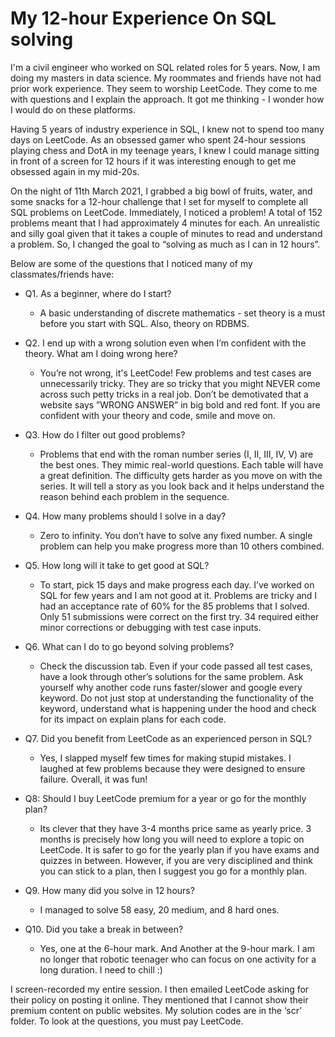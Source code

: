 # My 12-hour Experience On SQL solving

I'm a civil engineer who worked on SQL related roles for 5 years. Now, I am doing my masters in data science. My roommates and friends have not had prior work experience. They seem to worship LeetCode. They come to me with questions and I explain the approach. It got me thinking - I wonder how I would do on these platforms.

Having 5 years of industry experience in SQL, I knew not to spend too many days on LeetCode. As an obsessed gamer who spent 24-hour sessions playing chess and DotA in my teenage years, I knew I could manage sitting in front of a screen for 12 hours if it was interesting enough to get me obsessed again in my mid-20s.

On the night of 11th March 2021, I grabbed a big bowl of fruits, water, and some snacks for a 12-hour challenge that I set for myself to complete all SQL problems on LeetCode. Immediately, I noticed a problem! A total of 152 problems meant that I had approximately 4 minutes for each. An unrealistic and silly goal given that it takes a couple of minutes to read and understand a problem. So, I changed the goal to “solving as much as I can in 12 hours”.

Below are some of the questions that I noticed many of my classmates/friends have:

- Q1. As a beginner, where do I start?
  - A basic understanding of discrete mathematics - set theory is a must before you start with SQL. Also, theory on RDBMS.

- Q2. I end up with a wrong solution even when I’m confident with the theory. What am I doing wrong here?
  -   You’re not wrong, it's LeetCode! Few problems and test cases are unnecessarily tricky. They are so tricky that you might NEVER come across such petty tricks in a real job. Don’t be demotivated that a website says ”WRONG ANSWER” in big bold and red font. If you are confident with your theory and code, smile and move on.

- Q3. How do I filter out good problems?
  - Problems that end with the roman number series (I, II, III, IV, V) are the best ones. They mimic real-world questions. Each table will have a great definition. The difficulty gets harder as you move on with the series. It will tell a story as you look back and it helps understand the reason behind each problem in the sequence.

- Q4. How many problems should I solve in a day?
  - Zero to infinity. You don’t have to solve any fixed number. A single problem can help you make progress more than 10 others combined.

- Q5. How long will it take to get good at SQL?
  - To start, pick 15 days and make progress each day. I’ve worked on SQL for few years and I am not good at it. Problems are tricky and I had an acceptance rate of 60% for the 85 problems that I solved. Only 51 submissions were correct on the first try. 34 required either minor corrections or debugging with test case inputs.

- Q6. What can I do to go beyond solving problems?
  - Check the discussion tab. Even if your code passed all test cases, have a look through other’s solutions for the same problem. Ask yourself why another code runs faster/slower and google every keyword. Do not just stop at understanding the functionality of the keyword, understand what is happening under the hood and check for its impact on explain plans for each code.

- Q7. Did you benefit from LeetCode as an experienced person in SQL?
  - Yes, I slapped myself few times for making stupid mistakes. I laughed at few problems because they were designed to ensure failure. Overall, it was fun!

- Q8: Should I buy LeetCode premium for a year or go for the monthly plan?
  - Its clever that they have 3-4 months price same as yearly price. 3 months is precisely how long you will need to explore a topic on LeetCode. It is safer to go for the yearly plan if you have exams and quizzes in between. However, if you are very disciplined and think you can stick to a plan, then I suggest you go for a monthly plan.

- Q9. How many did you solve in 12 hours?
  - I managed to solve 58 easy, 20 medium, and 8 hard ones.

- Q10. Did you take a break in between?
  - Yes, one at the 6-hour mark. And Another at the 9-hour mark. I am no longer that robotic teenager who can focus on one activity for a long duration. I need to chill :)

I screen-recorded my entire session. I then emailed LeetCode asking for their policy on posting it online. They mentioned that I cannot show their premium content on public websites. My solution codes are in the ‘scr’ folder. To look at the questions, you must pay LeetCode.

